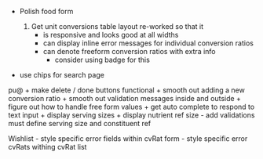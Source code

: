 * Polish food form
    1. Get unit conversions table layout re-worked so that it
        * is responsive and looks good at all widths
        * can display inline error messages for individual conversion ratios
        * can denote freeform conversion ratios with extra info
            * consider using badge for this

* use chips for search page

pu@ + make delete / done buttons functional
    + smooth out adding a new conversion ratio
    + smooth out validation messages inside and outside
    + figure out how to handle free form values
    + get auto complete to respond to text input
    + display serving sizes
    + display nutrient ref size
    - add validations must define serving size and constituent ref



Wishlist
    - style specific error fields within cvRat form
    - style specific error cvRats withing cvRat list


